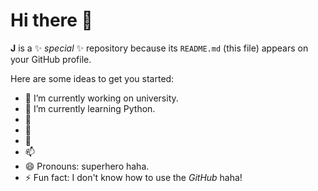 # Hi there 👋

**J** is a ✨ _special_ ✨ repository because its `README.md` (this file) appears on your GitHub profile.

Here are some ideas to get you started:

- 🔭 I’m currently working on university.
- 🌱 I’m currently learning Python.
- 👯
- 🤔
- 💬
- 📫
- 😄 Pronouns: superhero haha.
- ⚡ Fun fact: I don't know how to use the _GitHub_ haha!
